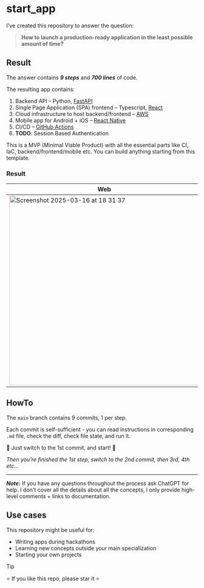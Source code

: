 # start_app

I've created this repository to answer the question: 

> **How to launch a production-ready application in the least possible amount of time?**

## Result
The answer contains ***9 steps*** and ***700 lines*** of code.

The resulting app contains:
1) Backend API – Python, [FastAPI](https://fastapi.tiangolo.com/)
2) Single Page Application (SPA) frontend – Typescript, [React](https://react.dev/)
3) Cloud infrastructure to host backend/frontend – [AWS](https://aws.amazon.com/)
4) Mobile app for Android + iOS – [React Native](https://reactnative.dev/)
5) CI/CD – [GitHub Actions](https://github.com/features/actions)
6) **TODO**: Session Based Authentication


This is a MVP (Minimal Viable Product) with all the essential parts like CI, IaC, backend/frontend/mobile etc. You can build anything starting from this template. 

### Result
| Web  | Mobile  |
|------|--------|
| <img width="500" alt="Screenshot 2025-03-16 at 18 31 37" src="https://github.com/user-attachments/assets/97c0d016-9271-48a6-b484-b4cf2572f70e" />| <img width="300" alt="Screenshot 2025-03-05 at 20 30 19" src="https://github.com/user-attachments/assets/1648bb37-a727-40bb-9de3-95c7767508a8" />|

## HowTo

The `main` branch contains 9 commits, 1 per step. 

Each commit is self-sufficient - you can read instructions in corresponding `.md` file, check the diff, check file state, and run it.

🚀 Just switch to the 1st commit, and start! 🚀

_Then you're finished the 1st step, switch to the 2nd commit, then 3rd, 4th etc..._

---

**_Note:_** If you have any questions throughout the process ask ChatGPT for help. 
I don't cover all the details about all the concepts, I only provide high-level comments + links to documentation.

## Use cases


This repository might be useful for:
- Writing apps during hackathons
- Learning new concepts outside your main specialization
- Starting your own projects

> [!TIP]
> ⭐ If you like this repo, please star it ⭐
